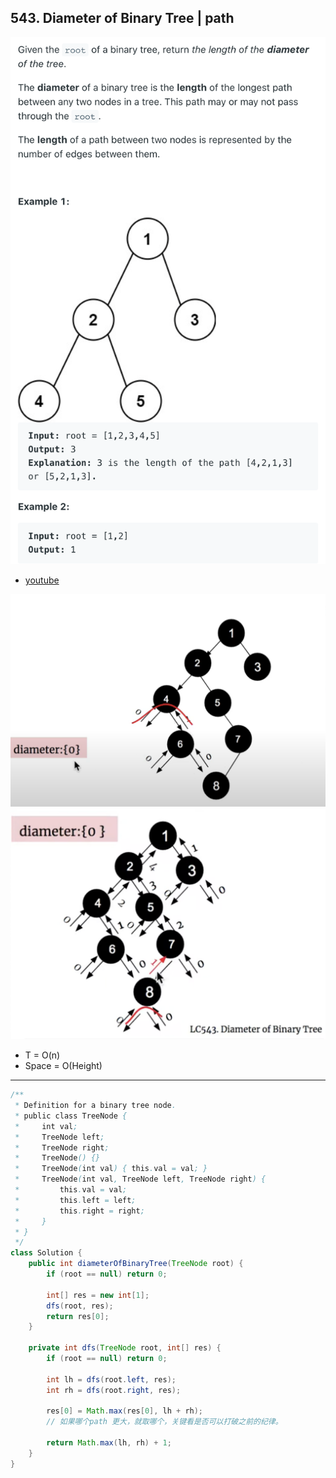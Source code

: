 ## 543. Diameter of Binary Tree | path
![](img/2021-08-20-12-13-33.png)

- [youtube](https://youtu.be/3vZV-6qPDmE?t=160)

![](img/2023-07-13-20-14-20.png)
![](img/2021-08-20-12-23-01.png)


- T = O(n)
- Space = O(Height)

---
```java
/**
 * Definition for a binary tree node.
 * public class TreeNode {
 *     int val;
 *     TreeNode left;
 *     TreeNode right;
 *     TreeNode() {}
 *     TreeNode(int val) { this.val = val; }
 *     TreeNode(int val, TreeNode left, TreeNode right) {
 *         this.val = val;
 *         this.left = left;
 *         this.right = right;
 *     }
 * }
 */
class Solution {
    public int diameterOfBinaryTree(TreeNode root) {
        if (root == null) return 0;
        
        int[] res = new int[1];
        dfs(root, res);
        return res[0];
    }
    
    private int dfs(TreeNode root, int[] res) {
        if (root == null) return 0;
        
        int lh = dfs(root.left, res);
        int rh = dfs(root.right, res);

        res[0] = Math.max(res[0], lh + rh);
        // 如果哪个path 更大，就取哪个，关键看是否可以打破之前的纪律。

        return Math.max(lh, rh) + 1;
    }
}
```